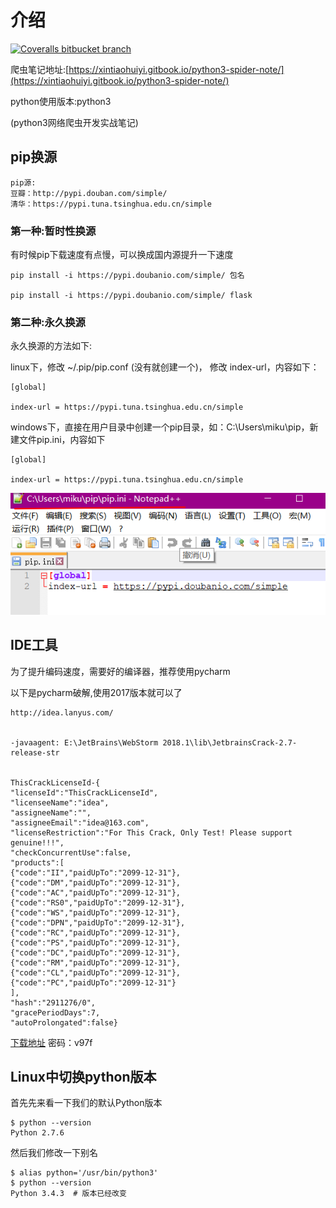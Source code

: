 # 介绍

[![Coveralls bitbucket branch](https://img.shields.io/badge/python3爬虫笔记-心跳回忆-green.svg?longCache=true&style=plastic)](https://github.com/CoderAngle/python3-spider-note)

爬虫笔记地址:[https://xintiaohuiyi.gitbook.io/python3-spider-note/](https://xintiaohuiyi.gitbook.io/python3-spider-note/)

python使用版本:python3

\(python3网络爬虫开发实战笔记\)

## pip换源

```text
pip源:
豆瓣：http://pypi.douban.com/simple/
清华：https://pypi.tuna.tsinghua.edu.cn/simple
```

### 第一种:暂时性换源

有时候pip下载速度有点慢，可以换成国内源提升一下速度

```text
pip install -i https://pypi.doubanio.com/simple/ 包名 

pip install -i https://pypi.doubanio.com/simple/ flask
```

### 第二种:永久换源

永久换源的方法如下:

linux下，修改 ~/.pip/pip.conf \(没有就创建一个\)， 修改 index-url，内容如下：

```text
[global]

index-url = https://pypi.tuna.tsinghua.edu.cn/simple
```

windows下，直接在用户目录中创建一个pip目录，如：C:\Users\miku\pip，新建文件pip.ini，内容如下

```text
[global]

index-url = https://pypi.tuna.tsinghua.edu.cn/simple
```

![](.gitbook/assets/000.png)

## IDE工具

为了提升编码速度，需要好的编译器，推荐使用pycharm

以下是pycharm破解,使用2017版本就可以了

```text
http://idea.lanyus.com/


-javaagent: E:\JetBrains\WebStorm 2018.1\lib\JetbrainsCrack-2.7-release-str


ThisCrackLicenseId-{
"licenseId":"ThisCrackLicenseId",
"licenseeName":"idea",
"assigneeName":"",
"assigneeEmail":"idea@163.com",
"licenseRestriction":"For This Crack, Only Test! Please support genuine!!!",
"checkConcurrentUse":false,
"products":[
{"code":"II","paidUpTo":"2099-12-31"},
{"code":"DM","paidUpTo":"2099-12-31"},
{"code":"AC","paidUpTo":"2099-12-31"},
{"code":"RS0","paidUpTo":"2099-12-31"},
{"code":"WS","paidUpTo":"2099-12-31"},
{"code":"DPN","paidUpTo":"2099-12-31"},
{"code":"RC","paidUpTo":"2099-12-31"},
{"code":"PS","paidUpTo":"2099-12-31"},
{"code":"DC","paidUpTo":"2099-12-31"},
{"code":"RM","paidUpTo":"2099-12-31"},
{"code":"CL","paidUpTo":"2099-12-31"},
{"code":"PC","paidUpTo":"2099-12-31"}
],
"hash":"2911276/0",
"gracePeriodDays":7,
"autoProlongated":false}
```

[下载地址](https://pan.baidu.com/s/1si1u-15AhTkWq2bRdkascQ%20) 密码：v97f

## Linux中切换python版本

首先先来看一下我们的默认Python版本

```text
$ python --version
Python 2.7.6
```

然后我们修改一下别名

```text
$ alias python='/usr/bin/python3'
$ python --version
Python 3.4.3  # 版本已经改变
```

